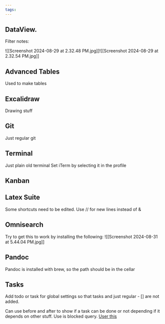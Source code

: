 ```yaml
---
tags:
---
```

## DataView.
Filter notes: 

![[Screenshot 2024-08-29 at 2.32.48 PM.jpg]]![[Screenshot 2024-08-29 at 2.32.54 PM.jpg]]
## Advanced Tables
Used to make tables
## Excalidraw
Drawing stuff
## Git
Just regular git
## Terminal
Just plain old terminal
Set iTerm by selecting it in the profile
## Kanban
## Latex Suite
Some shortcuts need to be edited.
Use // for new lines instead of & 
## Omnisearch
Try to get this to work by installing the following:
![[Screenshot 2024-08-31 at 5.44.04 PM.jpg]]
## Pandoc
Pandoc is installed with brew, so the path should be in the cellar
## Tasks 
Add todo or task for global settings so that tasks and just regular \- \[\] are not added.

Can use before and after to show if a task can be done or not depending if it depends on other stuff. Use is blocked query. [User this](https://publish.obsidian.md/tasks/Queries/About+Queries)
